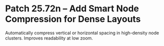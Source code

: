 # Patch 25.72n – Add Smart Node Compression for Dense Layouts

Automatically compress vertical or horizontal spacing in high-density node clusters. Improves readability at low zoom.
